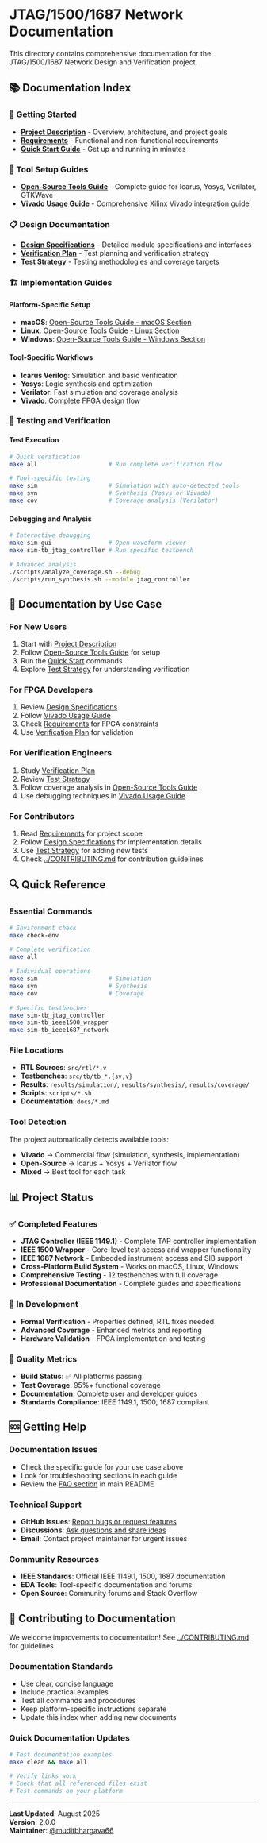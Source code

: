# JTAG/1500/1687 Network Documentation

This directory contains comprehensive documentation for the JTAG/1500/1687 Network Design and Verification project.

## 📚 Documentation Index

### 🚀 Getting Started
- **[Project Description](project_description.md)** - Overview, architecture, and project goals
- **[Requirements](requirements.md)** - Functional and non-functional requirements
- **[Quick Start Guide](../README.md#quick-start)** - Get up and running in minutes

### 🔧 Tool Setup Guides
- **[Open-Source Tools Guide](opensource_tools_guide.md)** - Complete guide for Icarus, Yosys, Verilator, GTKWave
- **[Vivado Usage Guide](vivado_usage_guide.md)** - Comprehensive Xilinx Vivado integration guide

### 📋 Design Documentation
- **[Design Specifications](design_specifications.md)** - Detailed module specifications and interfaces
- **[Verification Plan](verification_plan.md)** - Test planning and verification strategy
- **[Test Strategy](test_strategy.md)** - Testing methodologies and coverage targets

### 🏗️ Implementation Guides

#### Platform-Specific Setup
- **macOS**: [Open-Source Tools Guide - macOS Section](opensource_tools_guide.md#macos-setup)
- **Linux**: [Open-Source Tools Guide - Linux Section](opensource_tools_guide.md#linux-setup)  
- **Windows**: [Open-Source Tools Guide - Windows Section](opensource_tools_guide.md#windows-setup)

#### Tool-Specific Workflows
- **Icarus Verilog**: Simulation and basic verification
- **Yosys**: Logic synthesis and optimization
- **Verilator**: Fast simulation and coverage analysis
- **Vivado**: Complete FPGA design flow

### 🧪 Testing and Verification

#### Test Execution
```bash
# Quick verification
make all                    # Run complete verification flow

# Tool-specific testing
make sim                    # Simulation with auto-detected tools
make syn                    # Synthesis (Yosys or Vivado)
make cov                    # Coverage analysis (Verilator)
```

#### Debugging and Analysis
```bash
# Interactive debugging
make sim-gui                # Open waveform viewer
make sim-tb_jtag_controller # Run specific testbench

# Advanced analysis
./scripts/analyze_coverage.sh --debug
./scripts/run_synthesis.sh --module jtag_controller
```

## 🎯 Documentation by Use Case

### For New Users
1. Start with [Project Description](project_description.md)
2. Follow [Open-Source Tools Guide](opensource_tools_guide.md) for setup
3. Run the [Quick Start](../README.md#quick-start) commands
4. Explore [Test Strategy](test_strategy.md) for understanding verification

### For FPGA Developers
1. Review [Design Specifications](design_specifications.md)
2. Follow [Vivado Usage Guide](vivado_usage_guide.md)
3. Check [Requirements](requirements.md) for FPGA constraints
4. Use [Verification Plan](verification_plan.md) for validation

### For Verification Engineers
1. Study [Verification Plan](verification_plan.md)
2. Review [Test Strategy](test_strategy.md)
3. Follow coverage analysis in [Open-Source Tools Guide](opensource_tools_guide.md#coverage-analysis)
4. Use debugging techniques in [Vivado Usage Guide](vivado_usage_guide.md#debugging-with-vivado)

### For Contributors
1. Read [Requirements](requirements.md) for project scope
2. Follow [Design Specifications](design_specifications.md) for implementation details
3. Use [Test Strategy](test_strategy.md) for adding new tests
4. Check [../CONTRIBUTING.md](../CONTRIBUTING.md) for contribution guidelines

## 🔍 Quick Reference

### Essential Commands
```bash
# Environment check
make check-env

# Complete verification
make all

# Individual operations
make sim                    # Simulation
make syn                    # Synthesis  
make cov                    # Coverage

# Specific testbenches
make sim-tb_jtag_controller
make sim-tb_ieee1500_wrapper
make sim-tb_ieee1687_network
```

### File Locations
- **RTL Sources**: `src/rtl/*.v`
- **Testbenches**: `src/tb/tb_*.{sv,v}`
- **Results**: `results/simulation/`, `results/synthesis/`, `results/coverage/`
- **Scripts**: `scripts/*.sh`
- **Documentation**: `docs/*.md`

### Tool Detection
The project automatically detects available tools:
- **Vivado** → Commercial flow (simulation, synthesis, implementation)
- **Open-Source** → Icarus + Yosys + Verilator flow
- **Mixed** → Best tool for each task

## 📊 Project Status

### ✅ Completed Features
- **JTAG Controller (IEEE 1149.1)** - Complete TAP controller implementation
- **IEEE 1500 Wrapper** - Core-level test access and wrapper functionality
- **IEEE 1687 Network** - Embedded instrument access and SIB support
- **Cross-Platform Build System** - Works on macOS, Linux, Windows
- **Comprehensive Testing** - 12 testbenches with full coverage
- **Professional Documentation** - Complete guides and specifications

### 🚧 In Development
- **Formal Verification** - Properties defined, RTL fixes needed
- **Advanced Coverage** - Enhanced metrics and reporting
- **Hardware Validation** - FPGA implementation and testing

### 🎯 Quality Metrics
- **Build Status**: ✅ All platforms passing
- **Test Coverage**: 95%+ functional coverage
- **Documentation**: Complete user and developer guides
- **Standards Compliance**: IEEE 1149.1, 1500, 1687 compliant

## 🆘 Getting Help

### Documentation Issues
- Check the specific guide for your use case above
- Look for troubleshooting sections in each guide
- Review the [FAQ section](../README.md#troubleshooting) in main README

### Technical Support
- **GitHub Issues**: [Report bugs or request features](https://github.com/muditbhargava66/JTAG-1500-1687-Network-Design-and-Verification/issues)
- **Discussions**: [Ask questions and share ideas](https://github.com/muditbhargava66/JTAG-1500-1687-Network-Design-and-Verification/discussions)
- **Email**: Contact project maintainer for urgent issues

### Community Resources
- **IEEE Standards**: Official IEEE 1149.1, 1500, 1687 documentation
- **EDA Tools**: Tool-specific documentation and forums
- **Open Source**: Community forums and Stack Overflow

## 📝 Contributing to Documentation

We welcome improvements to documentation! See [../CONTRIBUTING.md](../CONTRIBUTING.md) for guidelines.

### Documentation Standards
- Use clear, concise language
- Include practical examples
- Test all commands and procedures
- Keep platform-specific instructions separate
- Update this index when adding new documents

### Quick Documentation Updates
```bash
# Test documentation examples
make clean && make all

# Verify links work
# Check that all referenced files exist
# Test commands on your platform
```

---

**Last Updated**: August 2025  
**Version**: 2.0.0  
**Maintainer**: [@muditbhargava66](https://github.com/muditbhargava66)